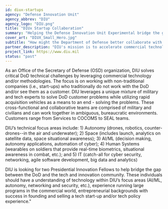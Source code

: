 ```yaml
---
id: diux-startups
agency: "Defense Innovation Unit"
agency_abbrev: "DIU"
agency_logo: "DIU.png"
title: "DIUx Startup Collaboration"
summary: "Helping the Defense Innovation Unit Experimental bridge the gap between the Department of Defense and the tech community to better access innovative and emerging technologies to solve critical national security challenges"
cover_art: "DIUX_Small_Hero.jpg"
subtitle: "How might the Department of Defense better collaborate with start-ups?"
partner_description: "DIU's mission is to accelerate commercial technology for national security. They are a fast-moving government entity that provides recurring revenue to companies to solve national security problems."
project_link: https://www.diu.mil
status: "past"
---
```


As an Office of the Secretary of Defense (OSD) organization, DIU solves critical DoD technical challenges by leveraging commercial technology and/or methodologies.  The focus is on working with non-traditional companies (i.e., start-ups) who traditionally do not work with the DoD and/or see them as a customer.  DIU leverages a unique mixture of military and tech experts to solve DoD customer problems while utilizing rapid acquisition vehicles as a means to an end - solving the problems.  These cross-functional and collaborative teams are comprised of military and civilians and can work together in ambiguous, bureaucratic environments. Customers range from Services to COCOMS to SEAL teams.

DIU’s technical focus areas include: 1) Autonomy (drones, robotics, counter-drones--in the air and underwater); 2) Space (includes launch, analytics on satellite data, space situational awareness); 3) AI/ML (decision making, autonomy applications, automation of cyber); 4) Human Systems (wearables on soldiers that provide real-time biometrics, situational awareness in combat, etc.); and 5) IT (catch-all for cyber security, networking, agile software development, big data and analytics)

DIU is looking for two Presidential Innovation Fellows to help bridge the gap between the DoD and the tech and innovation community. These individuals should have a understanding of technology within DIU’s focus areas (AI/ML, autonomy, networking and security, etc.), experience running large programs in the commercial world, entrepreneurial backgrounds with success in founding and selling a tech start-up and/or tech policy experience."
